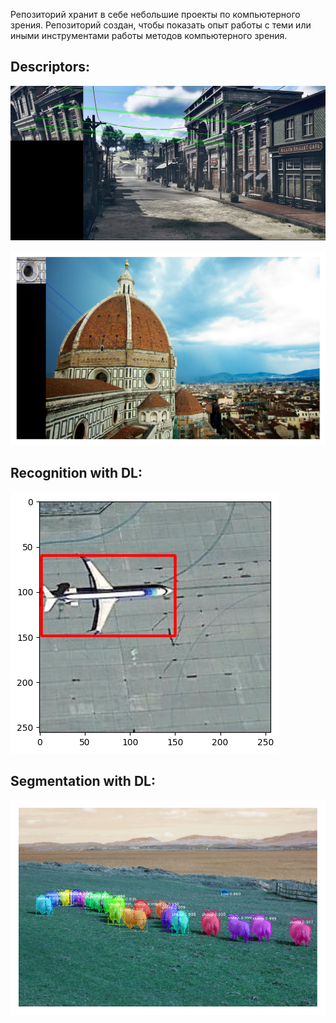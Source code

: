 Репозиторий хранит в себе небольшие проекты по компьютерного зрения. Репозиторий создан, чтобы показать опыт работы с теми или иными инструментами работы методов компьютерного зрения.

## Descriptors:

![alt text](image.png)

![alt text](image-1.png)

## Recognition with DL:
![alt text](image-2.png)


## Segmentation with DL:
![alt text](image-3.png)